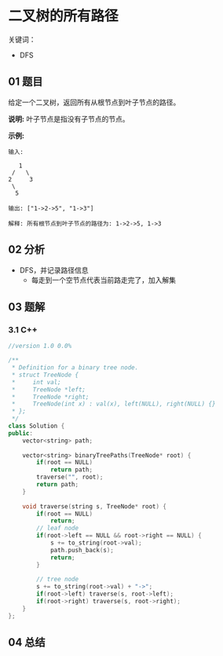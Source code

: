 # 二叉树的所有路径
关键词：

- DFS

## 01 题目

给定一个二叉树，返回所有从根节点到叶子节点的路径。

**说明:** 叶子节点是指没有子节点的节点。

**示例:**

```
输入:

   1
 /   \
2     3
 \
  5

输出: ["1->2->5", "1->3"]

解释: 所有根节点到叶子节点的路径为: 1->2->5, 1->3
```

## 02 分析

- DFS，并记录路径信息
  - 每走到一个空节点代表当前路走完了，加入解集

## 03 题解

### 3.1 C++

```c++
//version 1.0 0.0%

/**
 * Definition for a binary tree node.
 * struct TreeNode {
 *     int val;
 *     TreeNode *left;
 *     TreeNode *right;
 *     TreeNode(int x) : val(x), left(NULL), right(NULL) {}
 * };
 */
class Solution {
public:
    vector<string> path;
    
    vector<string> binaryTreePaths(TreeNode* root) {
        if(root == NULL)
            return path;
        traverse("", root);
        return path;
    }
    
    void traverse(string s, TreeNode* root) {
        if(root == NULL) 
            return;
        // leaf node
        if(root->left == NULL && root->right == NULL) {
            s += to_string(root->val);
            path.push_back(s);
            return;
        }
        
        // tree node
        s += to_string(root->val) + "->";
        if(root->left) traverse(s, root->left);
        if(root->right) traverse(s, root->right);
    }
};
```

## 04 总结

